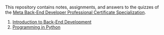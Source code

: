 This repository contains notes, assignments, and answers to the quizzes of the [Meta Back-End Developer Professional Certificate Specialization](https://www.coursera.org/professional-certificates/meta-back-end-developer).

1. [Introduction to Back-End Development](https://github.com/tphuvu/meta-back-end-developer/tree/main/1-introduction-to-back-end-development)
2. [Programming in Python](https://github.com/tphuvu/meta-back-end-developer/tree/main/2-programming-in-python)
